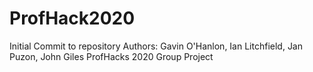 # ProfHack2020
Initial Commit to repository
Authors:
Gavin O'Hanlon, Ian Litchfield, Jan Puzon, John Giles
ProfHacks 2020 Group Project
